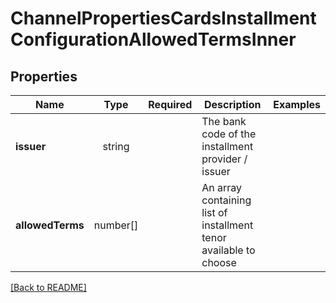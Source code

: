 # ChannelPropertiesCardsInstallmentConfigurationAllowedTermsInner



## Properties

| Name | Type | Required | Description | Examples |
|------------|:-------------:|:-------------:|-------------|:-------------:|
| **issuer** |string |  | The bank code of the installment provider / issuer | | |
| **allowedTerms** |number[] |  | An array containing list of installment tenor available to choose | | |



[[Back to README]](../../README.md)